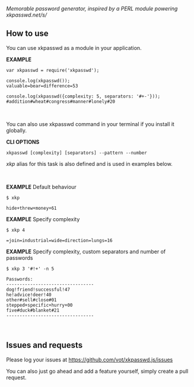 *Memorable password generator, inspired by a PERL module powering xkpasswd.net/s/*


## How to use

You can use xkpasswd as a module in your application.

**EXAMPLE**

```
var xkpasswd = require('xkpasswd');

console.log(xkpasswd());
valuable=bear=difference=53

console.log(xkpasswd({complexity: 5, separators: '#+-'}));
#addition#wheat#congress#manner#lonely#20

```


<br>

You can also use xkpasswd command in your terminal if you install it globally.

**CLI OPTIONS**

```
xkpasswd [complexity] [separators] --pattern --number
```

*xkp* alias for this task is also defined and is used in examples below.

<br>

**EXAMPLE** Default behaviour

```
$ xkp

hide+threw+money+61
```

**EXAMPLE** Specify complexity

```
$ xkp 4

=join=industrial=wide=direction=lungs=16
```

**EXAMPLE** Specify complexity, custom separators and number of passwords

```
$ xkp 3 '#!+' -n 5

Passwords:
---------------------------------
dog!friend!successful!47
he!advice!deer!40
other#sell#close#01
stepped+specific+hurry+00
five#duck#blanket#21
---------------------------------
```

<br>

## Issues and requests

Please log your issues at https://github.com/vot/xkpasswd.js/issues

You can also just go ahead and add a feature yourself, simply create a pull request.

<br>